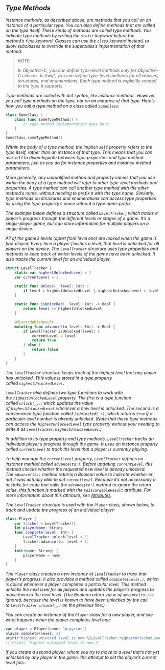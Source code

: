 ## *Type Methods*

*Instance methods, as described above, are methods that you call on an instance of a particular type. You can also define methods that are called on the type itself. These kinds of methods are called type methods. You indicate type methods by writing the `static` keyword before the method’s `func` keyword. Classes can use the `class` keyword instead, to allow subclasses to override the superclass’s implementation of that method.*

> *NOTE*
> 
> *In Objective-C, you can define type-level methods only for Objective-C classes. In Swift, you can define type-level methods for all classes, structures, and enumerations. Each type method is explicitly scoped to the type it supports.*

*Type methods are called with dot syntax, like instance methods. However, you call type methods on the type, not on an instance of that type. Here’s how you call a type method on a class called `SomeClass`:*

```swift
class SomeClass {
    class func someTypeMethod() {
        // type method implementation goes here
    }
}
SomeClass.someTypeMethod()
```

*Within the body of a type method, the implicit `self` property refers to the type itself, rather than an instance of that type. This means that you can use `self` to disambiguate between type properties and type method parameters, just as you do for instance properties and instance method parameters.*

*More generally, any unqualified method and property names that you use within the body of a type method will refer to other type-level methods and properties. A type method can call another type method with the other method’s name, without needing to prefix it with the type name. Similarly, type methods on structures and enumerations can access type properties by using the type property’s name without a type name prefix.*

*The example below defines a structure called `LevelTracker`, which tracks a player’s progress through the different levels or stages of a game. It’s a single-player game, but can store information for multiple players on a single device.*

*All of the game’s levels (apart from level one) are locked when the game is first played. Every time a player finishes a level, that level is unlocked for all players on the device. The `LevelTracker` structure uses type properties and methods to keep track of which levels of the game have been unlocked. It also tracks the current level for an individual player.*

```swift
struct LevelTracker {
    static var highestUnlockedLevel = 1
    var currentLevel = 1

    static func unlock(_ level: Int) {
        if level > highestUnlockedLevel { highestUnlockedLevel = level }
    }

    static func isUnlocked(_ level: Int) -> Bool {
        return level <= highestUnlockedLevel
    }

    @discardableResult
    mutating func advance(to level: Int) -> Bool {
        if LevelTracker.isUnlocked(level) {
            currentLevel = level
            return true
        } else {
            return false
        }
    }
}
```

*The `LevelTracker` structure keeps track of the highest level that any player has unlocked. This value is stored in a type property called `highestUnlockedLevel`.*

*`LevelTracker` also defines two type functions to work with the `highestUnlockedLevel` property. The first is a type function called `unlock(_:)`, which updates the value of `highestUnlockedLevel` whenever a new level is unlocked. The second is a convenience type function called `isUnlocked(_:)`, which returns `true` if a particular level number is already unlocked. (Note that these type methods can access the `highestUnlockedLevel` type property without your needing to write it as `LevelTracker.highestUnlockedLevel`.)*

*In addition to its type property and type methods, `LevelTracker` tracks an individual player’s progress through the game. It uses an instance property called `currentLevel` to track the level that a player is currently playing.*

*To help manage the `currentLevel` property, `LevelTracker` defines an instance method called `advance(to:)`. Before updating `currentLevel`, this method checks whether the requested new level is already unlocked. The `advance(to:)` method returns a Boolean value to indicate whether or not it was actually able to set `currentLevel`. Because it’s not necessarily a mistake for code that calls the `advance(to:)` method to ignore the return value, this function is marked with the `@discardableResult` attribute. For more information about this attribute, see [Attributes](https://docs.swift.org/swift-book/ReferenceManual/Attributes.html).*

*The `LevelTracker` structure is used with the `Player` class, shown below, to track and update the progress of an individual player:*

```swift
class Player {
    var tracker = LevelTracker()
    let playerName: String
    func complete(level: Int) {
        LevelTracker.unlock(level + 1)
        tracker.advance(to: level + 1)
    }
    init(name: String) {
        playerName = name
    }
}
```

*The `Player` class creates a new instance of `LevelTracker` to track that player’s progress. It also provides a method called `complete(level:)`, which is called whenever a player completes a particular level. This method unlocks the next level for all players and updates the player’s progress to move them to the next level. (The Boolean return value of `advance(to:)` is ignored, because the level is known to have been unlocked by the call to `LevelTracker.unlock(_:)` on the previous line.)*

*You can create an instance of the `Player` class for a new player, and see what happens when the player completes level one:*

```swift
var player = Player(name: "Argyrios")
player.complete(level: 1)
print("highest unlocked level is now \(LevelTracker.highestUnlockedLevel)")
// Prints "highest unlocked level is now 2"
```

*If you create a second player, whom you try to move to a level that’s not yet unlocked by any player in the game, the attempt to set the player’s current level fails:*

```swift

```
